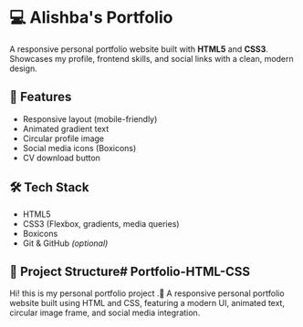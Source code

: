 # 💻 Alishba's Portfolio

A responsive personal portfolio website built with **HTML5** and **CSS3**. Showcases my profile, frontend skills, and social links with a clean, modern design.

## 🚀 Features
- Responsive layout (mobile-friendly)
- Animated gradient text
- Circular profile image
- Social media icons (Boxicons)
- CV download button

## 🛠 Tech Stack
- HTML5  
- CSS3 (Flexbox, gradients, media queries)  
- Boxicons  
- Git & GitHub *(optional)*

## 📁 Project Structure# Portfolio-HTML-CSS
Hi! this is my personal portfolio project .🎨 A responsive personal portfolio website built using HTML and CSS, featuring a modern UI, animated text, circular image frame, and social media integration.
